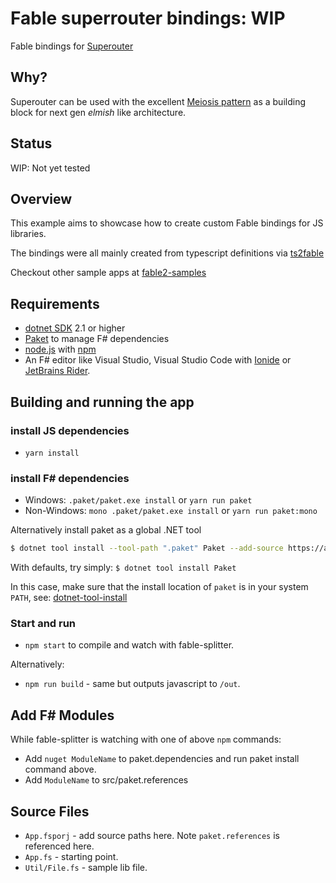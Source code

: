 # Fable superrouter bindings: WIP

Fable bindings for [Superouter](https://www.npmjs.com/package/superouter)

## Why?

Superouter can be used with the excellent [Meiosis pattern](https://meiosis.js.org/) as a building block for next gen _elmish_ like architecture.

## Status

WIP: Not yet tested

## Overview

This example aims to showcase how to create custom Fable bindings for JS libraries.

The bindings were all mainly created from typescript definitions via [ts2fable](http://fable.io/ts2fable/)

Checkout other sample apps at [fable2-samples](https://github.com/fable2-samples)

## Requirements

- [dotnet SDK](https://www.microsoft.com/net/download/core) 2.1 or higher
- [Paket](https://fsprojects.github.io/Paket/installation.html) to manage F# dependencies
- [node.js](https://nodejs.org) with [npm](https://www.npmjs.com/)
- An F# editor like Visual Studio, Visual Studio Code with [Ionide](http://ionide.io/) or [JetBrains Rider](https://www.jetbrains.com/rider/).

## Building and running the app

### install JS dependencies

- `yarn install`

### install F# dependencies

- Windows: `.paket/paket.exe install` or `yarn run paket`
- Non-Windows: `mono .paket/paket.exe install` or `yarn run paket:mono`

Alternatively install paket as a global .NET tool

```bash
$ dotnet tool install --tool-path ".paket" Paket --add-source https://api.nuget.org/v3/index.json --framework netcoreapp2.1
```

With defaults, try simply: `$ dotnet tool install Paket`

In this case, make sure that the install location of `paket` is in your system `PATH`, see: [dotnet-tool-install](https://docs.microsoft.com/en-us/dotnet/core/tools/dotnet-tool-install)

### Start and run

- `npm start` to compile and watch with fable-splitter.

Alternatively:

- `npm run build` - same but outputs javascript to `/out`.

## Add F# Modules

While fable-splitter is watching with one of above `npm` commands:

- Add `nuget ModuleName` to paket.dependencies and run paket install command above.
- Add `ModuleName` to src/paket.references

## Source Files

- `App.fsporj` - add source paths here. Note `paket.references` is referenced here.
- `App.fs` - starting point.
- `Util/File.fs` - sample lib file.
